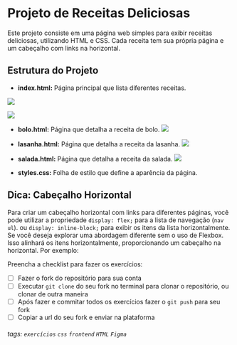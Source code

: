 # Projeto de Receitas Deliciosas

Este projeto consiste em uma página web simples para exibir receitas deliciosas, utilizando HTML e CSS. Cada receita tem sua própria página e um cabeçalho com links na horizontal.

## Estrutura do Projeto

- **index.html:** Página principal que lista diferentes receitas.

![](https://imgur.com/FQzK6OW.png)

![](https://imgur.com/7Rnhvev.png)

- **bolo.html:** Página que detalha a receita de bolo.
![](https://imgur.com/Z1vM624.png)

- **lasanha.html:** Página que detalha a receita da lasanha.
![](https://imgur.com/mJaWF0D.png)

- **salada.html:** Página que detalha a receita da salada.
![](https://imgur.com/ZQ2DaKp.png)

- **styles.css:** Folha de estilo que define a aparência da página.


## Dica: Cabeçalho Horizontal

Para criar um cabeçalho horizontal com links para diferentes páginas, você pode utilizar a propriedade `display: flex;` para a lista de navegação (`nav ul`). ou `display: inline-block;` para exibir os itens da lista horizontalmente. Se você deseja explorar uma abordagem diferente sem o uso de Flexbox. Isso alinhará os itens horizontalmente, proporcionando um cabeçalho na horizontal. Por exemplo:

Preencha a checklist para fazer os exercícios:

-   [ ] Fazer o fork do repositório para sua conta
-   [ ] Executar `git clone` do seu fork no terminal para clonar o repositório, ou clonar de outra maneira
-   [ ] Após fazer e commitar todos os exercícios fazer o `git push` para seu fork
-   [ ] Copiar a url do seu fork e enviar na plataforma

###### tags: `exercícios` `css` `frontend` `HTML` `Figma` 